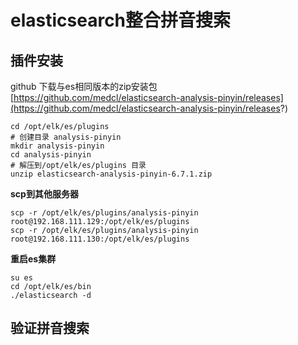# elasticsearch整合拼音搜索

## 插件安装

github 下载与es相同版本的zip安装包[https://github.com/medcl/elasticsearch-analysis-pinyin/releases](https://github.com/medcl/elasticsearch-analysis-pinyin/releases?)

```shell
cd /opt/elk/es/plugins
# 创建目录 analysis-pinyin
mkdir analysis-pinyin
cd analysis-pinyin
# 解压到/opt/elk/es/plugins 目录
unzip elasticsearch-analysis-pinyin-6.7.1.zip
```

**scp到其他服务器**

```shell
scp -r /opt/elk/es/plugins/analysis-pinyin root@192.168.111.129:/opt/elk/es/plugins
scp -r /opt/elk/es/plugins/analysis-pinyin root@192.168.111.130:/opt/elk/es/plugins
```

**重启es集群**

```shell
su es
cd /opt/elk/es/bin
./elasticsearch -d
```



## 验证拼音搜索

